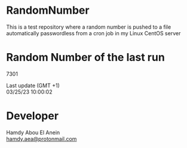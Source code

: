 # RandomNumber    
This is a test repository where a random number is pushed to a file automatically passwordless from a cron job in my Linux CentOS server    
# Random Number of the last run   
7301
      
Last update (GMT +1)    
03/25/23 10:00:02
# Developer    
Hamdy Abou El Anein   
hamdy.aea@protonmail.com
